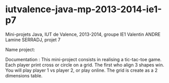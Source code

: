 iutvalence-java-mp-2013-2014-ie1-p7
===================================

Mini-projets Java, IUT de Valence, 2013-2014, groupe IE1 Valentin ANDRE Lamine SERRADJ, projet 7

Name project: 

Documentation : This mini-project consists in realising a tic-tac-toe game.
Each player print cross or circle on a grid. The first who align 3 shapes win.
You will play player 1 vs player 2, or play online.
The grid is create as a 2 dimensions table. 